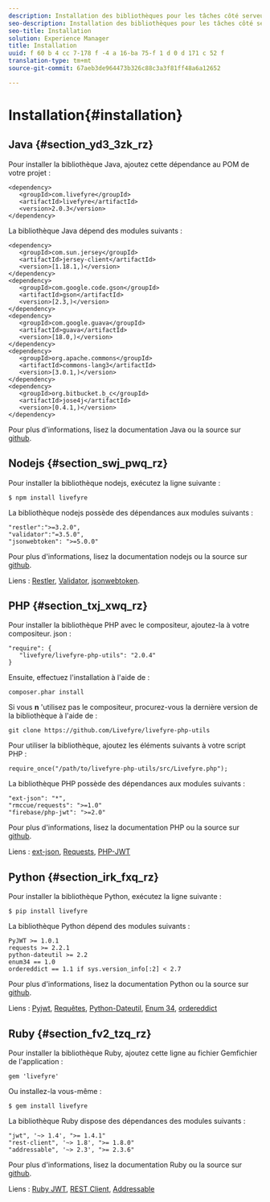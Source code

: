 ```yaml
---
description: Installation des bibliothèques pour les tâches côté serveur Livefyre
seo-description: Installation des bibliothèques pour les tâches côté serveur Livefyre
seo-title: Installation
solution: Experience Manager
title: Installation
uuid: f 60 b 4 cc 7-178 f -4 a 16-ba 75-f 1 d 0 d 171 c 52 f
translation-type: tm+mt
source-git-commit: 67aeb3de964473b326c88c3a3f81ff48a6a12652

---
```



# Installation{#installation}


## Java {#section_yd3_3zk_rz}

Pour installer la bibliothèque Java, ajoutez cette dépendance au POM de votre projet :

```
<dependency> 
   <groupId>com.livefyre</groupId> 
   <artifactId>livefyre</artifactId> 
   <version>2.0.3</version> 
</dependency>
```

La bibliothèque Java dépend des modules suivants :

```
<dependency> 
   <groupId>com.sun.jersey</groupId> 
   <artifactId>jersey-client</artifactId> 
   <version>[1.18.1,)</version> 
</dependency> 
<dependency> 
   <groupId>com.google.code.gson</groupId> 
   <artifactId>gson</artifactId> 
   <version>[2.3,)</version> 
</dependency> 
<dependency> 
   <groupId>com.google.guava</groupId> 
   <artifactId>guava</artifactId> 
   <version>[18.0,)</version> 
</dependency> 
<dependency> 
   <groupId>org.apache.commons</groupId> 
   <artifactId>commons-lang3</artifactId> 
   <version>[3.0.1,)</version> 
</dependency> 
<dependency> 
   <groupId>org.bitbucket.b_c</groupId> 
   <artifactId>jose4j</artifactId> 
   <version>[0.4.1,)</version> 
</dependency> 
```

Pour plus d'informations, lisez la documentation Java ou la source sur [github](https://github.com/Livefyre/livefyre-java-utils).

## Nodejs {#section_swj_pwq_rz}

Pour installer la bibliothèque nodejs, exécutez la ligne suivante :

`$ npm install livefyre`

La bibliothèque nodejs possède des dépendances aux modules suivants :

```
"restler":">=3.2.0", 
"validator":"=3.5.0", 
"jsonwebtoken": ">=5.0.0" 
```

Pour plus d'informations, lisez la documentation nodejs ou la source sur [github](https://github.com/Livefyre/livefyre-nodejs-utils).

Liens : [Restler](https://github.com/danwrong/restler), [Validator](https://www.npmjs.org/package/validator), [jsonwebtoken](https://github.com/auth0/node-jsonwebtoken).

## PHP {#section_txj_xwq_rz}

Pour installer la bibliothèque PHP avec le compositeur, ajoutez-la à votre compositeur. json :

```
"require": { 
   "livefyre/livefyre-php-utils": "2.0.4" 
}
```

Ensuite, effectuez l'installation à l'aide de :

```
composer.phar install 
```

Si vous **n** 'utilisez pas le compositeur, procurez-vous la dernière version de la bibliothèque à l'aide de :

```
git clone https://github.com/Livefyre/livefyre-php-utils 
```

Pour utiliser la bibliothèque, ajoutez les éléments suivants à votre script PHP :

```
require_once("/path/to/livefyre-php-utils/src/Livefyre.php"); 
```

La bibliothèque PHP possède des dépendances aux modules suivants :

```
"ext-json": "*", 
"rmccue/requests": ">=1.0" 
"firebase/php-jwt": ">=2.0" 
```

Pour plus d'informations, lisez la documentation PHP ou la source sur [github](https://github.com/Livefyre/livefyre-php-utils).

Liens : [ext-json](https://php.net/manual/en/book.json.php), [Requests](https://github.com/rmccue/Requests/), [PHP-JWT](https://github.com/firebase/php-jwt/tree/v2.0.0)

## Python {#section_irk_fxq_rz}

Pour installer la bibliothèque Python, exécutez la ligne suivante :

`$ pip install livefyre`

La bibliothèque Python dépend des modules suivants :

```
PyJWT >= 1.0.1  
requests >= 2.2.1  
python-dateutil >= 2.2  
enum34 == 1.0  
ordereddict == 1.1 if sys.version_info[:2] < 2.7 
```

Pour plus d'informations, lisez la documentation Python ou la source sur [github](https://github.com/Livefyre/livefyre-python-utils).

Liens : [Pyjwt](https://github.com/progrium/pyjwt), [Requêtes](https://github.com/kennethreitz/requests), [Python-Dateutil](https://pypi.python.org/pypi/python-dateutil), [Enum 34](https://pypi.python.org/pypi/enum34), [ordereddict](https://pypi.python.org/pypi/ordereddict)

## Ruby {#section_fv2_tzq_rz}

Pour installer la bibliothèque Ruby, ajoutez cette ligne au fichier Gemfichier de l'application :

```
gem 'livefyre' 
```

Ou installez-la vous-même :

`$ gem install livefyre`

La bibliothèque Ruby dispose des dépendances des modules suivants :

```
"jwt", '~> 1.4', ">= 1.4.1"  
"rest-client", '~> 1.8', ">= 1.8.0"  
"addressable", '~> 2.3', ">= 2.3.6" 
```

Pour plus d'informations, lisez la documentation Ruby ou la source sur [github](https://github.com/Livefyre/livefyre-ruby-utils).

Liens : [Ruby JWT](https://github.com/firebase/php-jwt/tree/v2.0.0), [REST Client](https://github.com/rest-client/rest-client/), [Addressable](https://github.com/sporkmonger/addressable)
